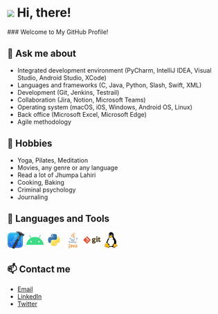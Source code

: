 <h1><img src="https://emojis.slackmojis.com/emojis/images/1531849430/4246/blob-sunglasses.gif?1531849430" width="30"/> Hi, there!</h1>
### Welcome to My GitHub Profile!

## 💬 Ask me about
- Integrated development environment (PyCharm, IntelliJ IDEA, Visual Studio, Android Studio, XCode)
- Languages and frameworks (C, Java, Python, Slash, Swift, XML)
- Development (Git, Jenkins, Testrail)
- Collaboration (Jira, Notion, Microsoft Teams)
- Operating system (macOS, i0S, Windows, Android OS, Linux)
- Back office (Microsoft Excel, Microsoft Edge)
- Agile methodology

## 📅 Hobbies
- Yoga, Pilates, Meditation
- Movies, any genre or any language 
- Read a lot of Jhumpa Lahiri
- Cooking, Baking 
- Criminal psychology
- Journaling

## 🔨 Languages and Tools
<code><img height="40" src="https://raw.githubusercontent.com/github/explore/80688e429a7d4ef2fca1e82350fe8e3517d3494d/topics/xcode/xcode.png"></code>
<code><img height="40" src="https://raw.githubusercontent.com/github/explore/80688e429a7d4ef2fca1e82350fe8e3517d3494d/topics/android/android.png"></code>
<code><img height="40" src="https://raw.githubusercontent.com/github/explore/80688e429a7d4ef2fca1e82350fe8e3517d3494d/topics/python/python.png"></code>
<code><img height="40" src="https://raw.githubusercontent.com/github/explore/80688e429a7d4ef2fca1e82350fe8e3517d3494d/topics/java/java.png"></code>
<code><img height="40" src="https://raw.githubusercontent.com/github/explore/80688e429a7d4ef2fca1e82350fe8e3517d3494d/topics/git/git.png"></code>
<code><img height="40" src="https://raw.githubusercontent.com/github/explore/80688e429a7d4ef2fca1e82350fe8e3517d3494d/topics/linux/linux.png"></code>

## 📫 Contact me 
- [Email](mailto:samarpitaroy01@gmail.com)
- [LinkedIn](https://www.linkedin.com/in/samarpita-roy/)
- [Twitter](https://twitter.com/tinnyRoyyy)
